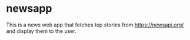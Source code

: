 # newsapp

This is a news web app that fetches top stories from https://newsapi.org/ and display them to the user.